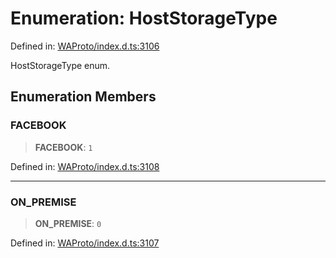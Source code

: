 # Enumeration: HostStorageType

Defined in: [WAProto/index.d.ts:3106](https://github.com/Fokusdotid/Baileys/blob/3623833a320f5e60f370ef835f3de341453290f5/WAProto/index.d.ts#L3106)

HostStorageType enum.

## Enumeration Members

### FACEBOOK

> **FACEBOOK**: `1`

Defined in: [WAProto/index.d.ts:3108](https://github.com/Fokusdotid/Baileys/blob/3623833a320f5e60f370ef835f3de341453290f5/WAProto/index.d.ts#L3108)

***

### ON\_PREMISE

> **ON\_PREMISE**: `0`

Defined in: [WAProto/index.d.ts:3107](https://github.com/Fokusdotid/Baileys/blob/3623833a320f5e60f370ef835f3de341453290f5/WAProto/index.d.ts#L3107)
